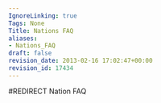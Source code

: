 ```yaml
---
IgnoreLinking: true
Tags: None
Title: Nations FAQ
aliases:
- Nations_FAQ
draft: false
revision_date: 2013-02-16 17:02:47+00:00
revision_id: 17434
---
```


#REDIRECT Nation FAQ